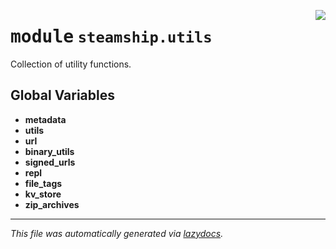 <!-- markdownlint-disable -->

<a href="https://github.com/steamship-core/python-client/tree/main/src/steamship/utils/__init__.py#L0"><img align="right" style="float:right;" src="https://img.shields.io/badge/-source-cccccc?style=flat-square"></a>

# <kbd>module</kbd> `steamship.utils`
Collection of utility functions. 

**Global Variables**
---------------
- **metadata**
- **utils**
- **url**
- **binary_utils**
- **signed_urls**
- **repl**
- **file_tags**
- **kv_store**
- **zip_archives**




---

_This file was automatically generated via [lazydocs](https://github.com/ml-tooling/lazydocs)._
